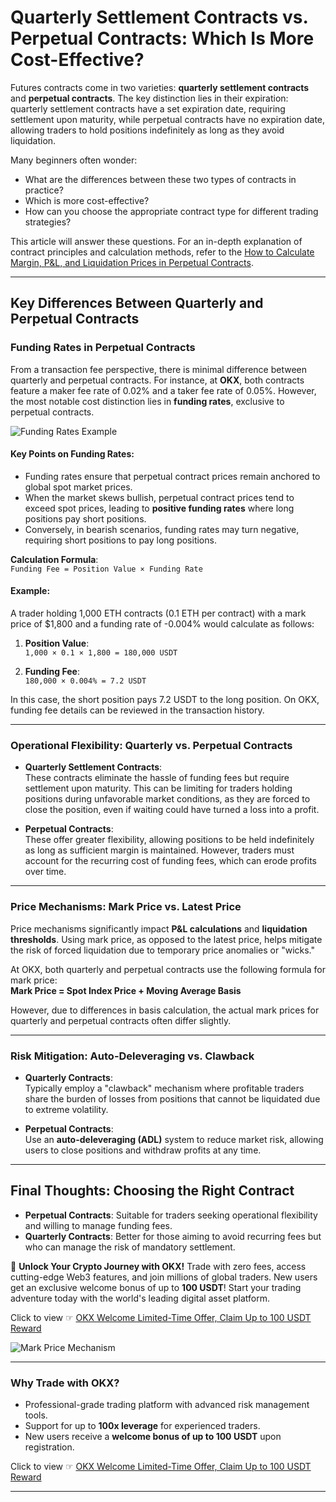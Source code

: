 # Quarterly Settlement Contracts vs. Perpetual Contracts: Which Is More Cost-Effective?

Futures contracts come in two varieties: **quarterly settlement contracts** and **perpetual contracts**. The key distinction lies in their expiration: quarterly settlement contracts have a set expiration date, requiring settlement upon maturity, while perpetual contracts have no expiration date, allowing traders to hold positions indefinitely as long as they avoid liquidation.

Many beginners often wonder: 

- What are the differences between these two types of contracts in practice?
- Which is more cost-effective?
- How can you choose the appropriate contract type for different trading strategies?

This article will answer these questions. For an in-depth explanation of contract principles and calculation methods, refer to the [How to Calculate Margin, P&L, and Liquidation Prices in Perpetual Contracts](https://bit.ly/OKXe).

---

## Key Differences Between Quarterly and Perpetual Contracts

### Funding Rates in Perpetual Contracts

From a transaction fee perspective, there is minimal difference between quarterly and perpetual contracts. For instance, at **OKX**, both contracts feature a maker fee rate of 0.02% and a taker fee rate of 0.05%. However, the most notable cost distinction lies in **funding rates**, exclusive to perpetual contracts.

![Funding Rates Example](https://yibi123.com/wp-content/uploads/2023/06/%E5%BE%AE%E4%BF%A1%E5%9B%BE%E7%89%87_20230529160648.png)

#### Key Points on Funding Rates:
- Funding rates ensure that perpetual contract prices remain anchored to global spot market prices.
- When the market skews bullish, perpetual contract prices tend to exceed spot prices, leading to **positive funding rates** where long positions pay short positions.
- Conversely, in bearish scenarios, funding rates may turn negative, requiring short positions to pay long positions.

**Calculation Formula**:  
`Funding Fee = Position Value × Funding Rate`

#### Example:
A trader holding 1,000 ETH contracts (0.1 ETH per contract) with a mark price of $1,800 and a funding rate of -0.004% would calculate as follows:

1. **Position Value**:  
   `1,000 × 0.1 × 1,800 = 180,000 USDT`

2. **Funding Fee**:  
   `180,000 × 0.004% = 7.2 USDT`

In this case, the short position pays 7.2 USDT to the long position. On OKX, funding fee details can be reviewed in the transaction history.

---

### Operational Flexibility: Quarterly vs. Perpetual Contracts

- **Quarterly Settlement Contracts**:  
  These contracts eliminate the hassle of funding fees but require settlement upon maturity. This can be limiting for traders holding positions during unfavorable market conditions, as they are forced to close the position, even if waiting could have turned a loss into a profit.

- **Perpetual Contracts**:  
  These offer greater flexibility, allowing positions to be held indefinitely as long as sufficient margin is maintained. However, traders must account for the recurring cost of funding fees, which can erode profits over time.

---

### Price Mechanisms: Mark Price vs. Latest Price

Price mechanisms significantly impact **P&L calculations** and **liquidation thresholds**. Using mark price, as opposed to the latest price, helps mitigate the risk of forced liquidation due to temporary price anomalies or "wicks."

At OKX, both quarterly and perpetual contracts use the following formula for mark price:  
**Mark Price = Spot Index Price + Moving Average Basis**

However, due to differences in basis calculation, the actual mark prices for quarterly and perpetual contracts often differ slightly.

---

### Risk Mitigation: Auto-Deleveraging vs. Clawback

- **Quarterly Contracts**:  
  Typically employ a "clawback" mechanism where profitable traders share the burden of losses from positions that cannot be liquidated due to extreme volatility.

- **Perpetual Contracts**:  
  Use an **auto-deleveraging (ADL)** system to reduce market risk, allowing users to close positions and withdraw profits at any time.

---

## Final Thoughts: Choosing the Right Contract

- **Perpetual Contracts**: Suitable for traders seeking operational flexibility and willing to manage funding fees.
- **Quarterly Contracts**: Better for those aiming to avoid recurring fees but who can manage the risk of mandatory settlement.

🚀 **Unlock Your Crypto Journey with OKX!** Trade with zero fees, access cutting-edge Web3 features, and join millions of global traders. New users get an exclusive welcome bonus of up to **100 USDT**! Start your trading adventure today with the world's leading digital asset platform.

Click to view ☞ [OKX Welcome Limited-Time Offer, Claim Up to 100 USDT Reward](https://bit.ly/OKXe)

![Mark Price Mechanism](https://yibi123.com/wp-content/uploads/2023/06/image-86.png)

---

### Why Trade with OKX?

- Professional-grade trading platform with advanced risk management tools.
- Support for up to **100x leverage** for experienced traders.
- New users receive a **welcome bonus of up to 100 USDT** upon registration.

Click to view ☞ [OKX Welcome Limited-Time Offer, Claim Up to 100 USDT Reward](https://bit.ly/OKXe)

---
